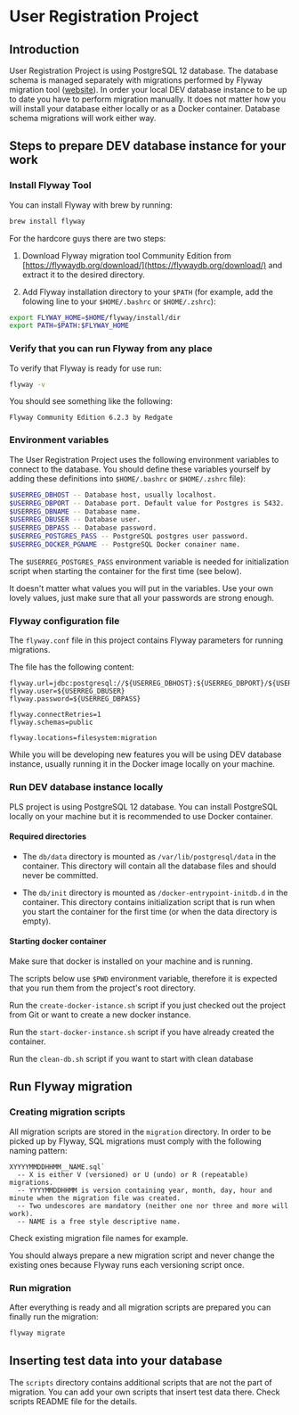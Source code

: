 # User Registration Project

## Introduction

User Registration Project is using PostgreSQL 12 database. The database schema is managed separately with migrations performed by Flyway migration tool ([website](https://flywaydb.org/)). In order your local DEV database instance to be up to date you have to perform migration manually. It does not matter how you will install your database either locally or as a Docker container. Database schema migrations will work either way.

## Steps to prepare DEV database instance for your work

### Install Flyway Tool

You can install Flyway with brew by running:

```bash
brew install flyway
```

For the hardcore guys there are two steps:

1. Download Flyway migration tool Community Edition from [https://flywaydb.org/download/](https://flywaydb.org/download/) and extract it to the desired directory.

1. Add Flyway installation directory to your `$PATH` (for example, add the folowing line to your `$HOME/.bashrc` or `$HOME/.zshrc`):

```bash
export FLYWAY_HOME=$HOME/flyway/install/dir
export PATH=$PATH:$FLYWAY_HOME
```

### Verify that you can run Flyway from any place

To verify that Flyway is ready for use run:

```bash
flyway -v
```

You should see something like the following:

```text
Flyway Community Edition 6.2.3 by Redgate
```

### Environment variables

The User Registration Project uses the following environment variables to connect to the database. You should define these variables yourself by adding these definitions into `$HOME/.bashrc` or `$HOME/.zshrc` file):

```bash
$USERREG_DBHOST -- Database host, usually localhost.
$USERREG_DBPORT -- Database port. Default value for Postgres is 5432.
$USERREG_DBNAME -- Database name.
$USERREG_DBUSER -- Database user.
$USERREG_DBPASS -- Database password.
$USERREG_POSTGRES_PASS -- PostgreSQL postgres user password.
$USERREG_DOCKER_PGNAME -- PostgreSQL Docker conainer name.
```

The `$USERREG_POSTGRES_PASS` environment variable is needed for initialization script when starting the container for the first time (see below).

It doesn't matter what values you will put in the variables. Use your own lovely values, just make sure that all your passwords are strong enough.

### Flyway configuration file

The `flyway.conf` file in this project contains Flyway parameters for running migrations.

The file has the following content:

```properties
flyway.url=jdbc:postgresql://${USERREG_DBHOST}:${USERREG_DBPORT}/${USERREG_DBNAME}
flyway.user=${USERREG_DBUSER}
flyway.password=${USERREG_DBPASS}

flyway.connectRetries=1
flyway.schemas=public

flyway.locations=filesystem:migration
```

While you will be developing new features you will be using DEV database instance, usually running it in the Docker image locally on your machine.

### Run DEV database instance locally

PLS project is using PostgreSQL 12 database. You can install PostgreSQL locally on your machine but it is recommended to use Docker container.

#### Required directories

- The `db/data` directory is mounted as `/var/lib/postgresql/data` in the container. This directory will contain all the database files and should never be committed.

- The `db/init` directory is mounted as `/docker-entrypoint-initdb.d` in the container. This directory contains initialization script that is run when you start the container for the first time (or when the data directory is empty).

#### Starting docker container

Make sure that docker is installed on your machine and is running.

The scripts below use `$PWD` environment variable, therefore it is expected that you run them from the project's root directory.

Run the `create-docker-istance.sh` script if you just checked out the project from Git or want to create a new docker instance.

Run the `start-docker-instance.sh` script if you have already created the container.

Run the `clean-db.sh` script if you want to start with clean database

## Run Flyway migration

### Creating migration scripts

All migration scripts are stored in the `migration` directory. In order to be picked up by Flyway, SQL migrations must comply with the following naming pattern:

```text
XYYYYMMDDHHMM__NAME.sql`
  -- X is either V (versioned) or U (undo) or R (repeatable) migrations.
  -- YYYYMMDDHHMM is version containing year, month, day, hour and minute when the migration file was created.
  -- Two undescores are mandatory (neither one nor three and more will work).
  -- NAME is a free style descriptive name.
```

Check existing migration file names for example.

You should always prepare a new migration script and never change the existing ones because Flyway runs each versioning script once.

### Run migration

After everything is ready and all migration scripts are prepared you can finally run the migration:

```bash
flyway migrate
```

## Inserting test data into your database

The `scripts` directory contains additional scripts that are not the part of migration. You can add your own scripts that insert test data there. Check scripts README file for the details.
